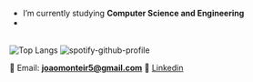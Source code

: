 - I’m currently studying **Computer Science and Engineering**
- 
<br>    ![Top Langs](https://github-readme-stats.vercel.app/api/top-langs/?username=joaomonteir0&show_icons=true&theme=radical)
![spotify-github-profile](https://spotify-github-profile.vercel.app/api/view?uid=joaomont0201&cover_image=false&theme=default&show_offline=false&background_color=000000&interchange=false&bar_color=b92dad&bar_color_cover=true)

🔸 Email: **joaomonteir5@gmail.com**
🔸 [Linkedin](https://www.linkedin.com/in/joaomonteiro02/)
 
